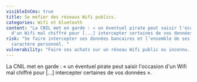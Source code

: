 ```yaml
---
visibleInCms: true
title: Se méfier des réseaux Wifi publics.
categories: Wifi et bluetooth
content: "La CNIL met en garde : « un éventuel pirate peut saisir l'occasion
  d'un Wifi mal chiffré pour [...] intercepter certaines de vos données »."
risk: "Se faire intercepter ses données bancaires et l’ensemble de ses données à
  caractère personnel. "
vulnerability: "Faire ses achats sur un réseau Wifi public ou inconnu. "
---
```

La CNIL met en garde : « un éventuel pirate peut saisir l'occasion d'un Wifi mal chiffré pour \[...] intercepter certaines de vos données ».